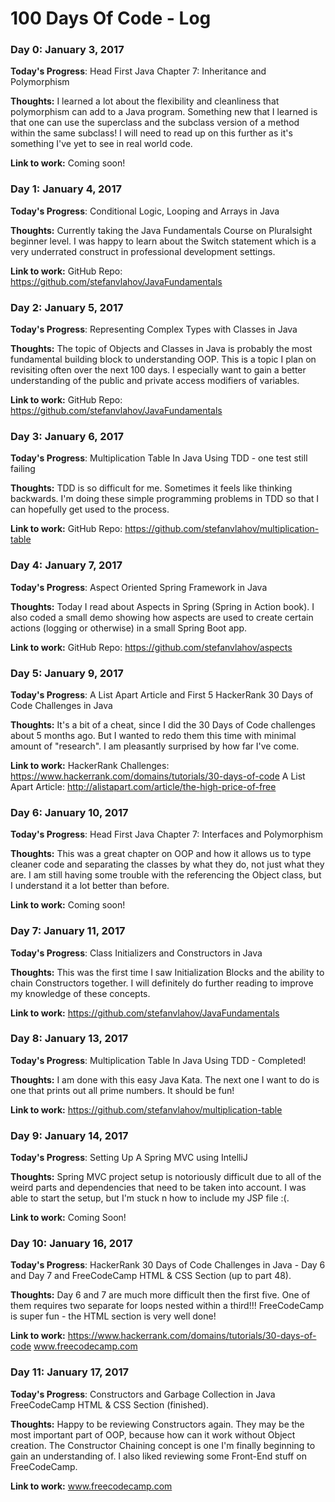 # 100 Days Of Code - Log

### Day 0: January 3, 2017

**Today's Progress**: Head First Java Chapter 7: Inheritance and Polymorphism

**Thoughts:** I learned a lot about the flexibility and cleanliness that polymorphism can add to a Java program.
Something new that I learned is that one can use the superclass and the subclass version of a method within the
same subclass! I will need to read up on this further as it's something I've yet to see in real world code.

**Link to work:** Coming soon!

### Day 1: January 4, 2017

**Today's Progress**: Conditional Logic, Looping and Arrays in Java

**Thoughts:** Currently taking the Java Fundamentals Course on Pluralsight beginner level. I was happy to
learn about the Switch statement which is a very underrated construct in professional development settings.

**Link to work:** GitHub Repo: https://github.com/stefanvlahov/JavaFundamentals

### Day 2: January 5, 2017

**Today's Progress**: Representing Complex Types with Classes in Java

**Thoughts:** The topic of Objects and Classes in Java is probably the most fundamental building block to
understanding OOP. This is a topic I plan on revisiting often over the next 100 days. I especially want to
gain a better understanding of the public and private access modifiers of variables.

**Link to work:** GitHub Repo: https://github.com/stefanvlahov/JavaFundamentals

### Day 3: January 6, 2017

**Today's Progress**: Multiplication Table In Java Using TDD - one test still failing

**Thoughts:** TDD is so difficult for me. Sometimes it feels like thinking backwards. I'm doing these
simple programming problems in TDD so that I can hopefully get used to the process.

**Link to work:** GitHub Repo: https://github.com/stefanvlahov/multiplication-table

### Day 4: January 7, 2017

**Today's Progress**: Aspect Oriented Spring Framework in Java

**Thoughts:** Today I read about Aspects in Spring (Spring in Action book). I also coded a small demo showing
how aspects are used to create certain actions (logging or otherwise) in a small Spring Boot app.

**Link to work:** GitHub Repo: https://github.com/stefanvlahov/aspects

### Day 5: January 9, 2017

**Today's Progress**: A List Apart Article and First 5 HackerRank 30 Days of Code Challenges in Java

**Thoughts:** It's a bit of a cheat, since I did the 30 Days of Code challenges about 5 months ago. But
I wanted to redo them this time with minimal amount of "research". I am pleasantly surprised by how far I've come.

**Link to work:** HackerRank Challenges: https://www.hackerrank.com/domains/tutorials/30-days-of-code
A List Apart Article: http://alistapart.com/article/the-high-price-of-free

### Day 6: January 10, 2017

**Today's Progress**: Head First Java Chapter 7: Interfaces and Polymorphism

**Thoughts:** This was a great chapter on OOP and how it allows us to type cleaner code and separating
the classes by what they do, not just what they are. I am still having some trouble with the referencing
the Object class, but I understand it a lot better than before.

**Link to work:** Coming soon!

### Day 7: January 11, 2017

**Today's Progress**: Class Initializers and Constructors in Java

**Thoughts:** This was the first time I saw Initialization Blocks and the ability to chain
Constructors together. I will definitely do further reading to improve my knowledge of these concepts.

**Link to work:** https://github.com/stefanvlahov/JavaFundamentals

### Day 8: January 13, 2017

**Today's Progress**: Multiplication Table In Java Using TDD - Completed!

**Thoughts:** I am done with this easy Java Kata. The next one I want to do is one that prints out all
prime numbers. It should be fun!

**Link to work:** https://github.com/stefanvlahov/multiplication-table

### Day 9: January 14, 2017

**Today's Progress**: Setting Up A Spring MVC using IntelliJ

**Thoughts:** Spring MVC project setup is notoriously difficult due to all of the weird parts and
dependencies that need to be taken into account. I was able to start the setup, but I'm stuck n how to include
my JSP file :(.

**Link to work:** Coming Soon!

### Day 10: January 16, 2017

**Today's Progress**: HackerRank 30 Days of Code Challenges in Java - Day 6 and Day 7 and
FreeCodeCamp HTML & CSS Section (up to part 48).

**Thoughts:** Day 6 and 7 are much more difficult then the first five. One of them requires two separate for
loops nested within a third!!! FreeCodeCamp is super fun - the HTML section is very well done!

**Link to work:** https://www.hackerrank.com/domains/tutorials/30-days-of-code
www.freecodecamp.com

### Day 11: January 17, 2017

**Today's Progress**: Constructors and Garbage Collection in Java 
FreeCodeCamp HTML & CSS Section (finished).

**Thoughts:** Happy to be reviewing Constructors again. They may be the most important part of OOP, because
how can it work without Object creation. The Constructor Chaining concept is one I'm finally beginning to
gain an understanding of. I also liked reviewing some Front-End stuff on FreeCodeCamp.

**Link to work:** www.freecodecamp.com

<!-- ### Day 0: February 30, 2017 (Example 1)
##### (delete me or comment me out)

**Today's Progress**: Fixed CSS, worked on canvas functionality for the app.

**Thoughts:** I really struggled with CSS, but, overall, I feel like I am slowly getting better at it. Canvas is still new for me, but I managed to figure out some basic functionality.

**Link to work:** [Calculator App](http://www.example.com) -->
